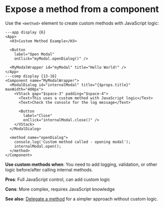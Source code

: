# Expose a method from a component

Use the `<method>` element to create custom methods with JavaScript logic:

```xmlui-pg height="350px"
---app display {6}
<App>
  <H3>Custom Method Example</H3>

  <Button
    label="Open Modal"
    onClick="myModal.openDialog()" />

  <MyModalWrapper id="myModal" title="Hello World!" />
</App>
---comp display {13-16}
<Component name="MyModalWrapper">
  <ModalDialog id="internalModal" title="{$props.title}" maxWidth="400px">
    <VStack gap="$space-3" padding="$space-4">
      <Text>This uses a custom method with JavaScript logic</Text>
      <Text>Check the console for the log message</Text>

      <Button
        label="Close"
        onClick="internalModal.close()" />
    </VStack>
  </ModalDialog>

  <method name="openDialog">
    console.log('Custom method called - opening modal');
    internalModal.open();
  </method>
</Component>
```

**Use custom methods when**: You need to add logging, validation, or other logic before/after calling internal methods.

**Pros**: Full JavaScript control, can add custom logic

**Cons**: More complex, requires JavaScript knowledge

**See also**: [Delegate a method](/howto/delegate-a-method) for a simpler approach without custom logic.